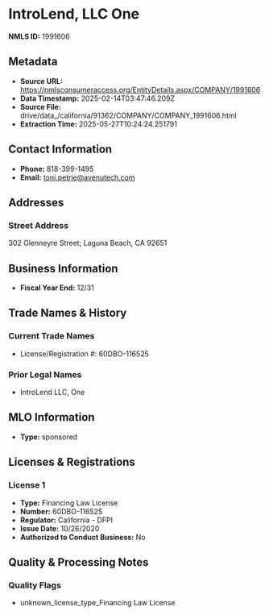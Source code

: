 # IntroLend, LLC One

**NMLS ID:** 1991606

## Metadata
- **Source URL:** https://nmlsconsumeraccess.org/EntityDetails.aspx/COMPANY/1991606
- **Data Timestamp:** 2025-02-14T03:47:46.209Z
- **Source File:** drive/data_/california/91362/COMPANY/COMPANY_1991606.html
- **Extraction Time:** 2025-05-27T10:24:24.251791

## Contact Information
- **Phone:** 818-399-1495
- **Email:** toni.petrie@avenutech.com

## Addresses
### Street Address
302 Glenneyre Street; Laguna Beach, CA 92651

## Business Information
- **Fiscal Year End:** 12/31

## Trade Names & History
### Current Trade Names
- License/Registration #: 60DBO-116525

### Prior Legal Names
- IntroLend LLC, One

## MLO Information
- **Type:** sponsored

## Licenses & Registrations

### License 1
- **Type:** Financing Law License
- **Number:** 60DBO-116525
- **Regulator:** California - DFPI
- **Issue Date:** 10/26/2020
- **Authorized to Conduct Business:** No

## Quality & Processing Notes
### Quality Flags
- unknown_license_type_Financing Law License
